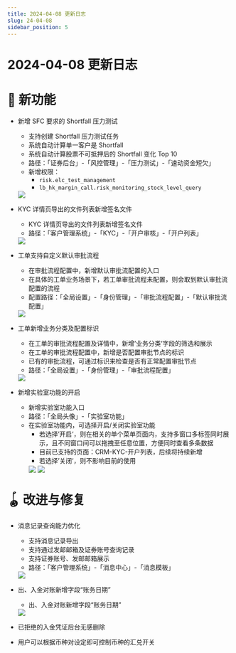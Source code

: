 ```yaml
---
title: 2024-04-08 更新日志
slug: 24-04-08
sidebar_position: 5
---
```



# 2024-04-08 更新日志

# 🎉 新功能

- 新增 SFC 要求的 Shortfall 压力测试
    - 支持创建 Shortfall 压力测试任务
    - 系统自动计算单一客户是 Shortfall
    - 系统自动计算股票不可抵押后的 Shortfall 变化 Top 10
    - 路径：「证券后台」-「风控管理」-「压力测试」-「速动资金短欠」
    - 新增权限：
        - `risk.elc_test_management`
        - `lb_hk_margin_call.risk_monitoring_stock_level_query`
    <img src="/assets/O8d6biA5aovDjCxIQePcgCN8n5c.png" src-width="3740" src-height="1438" align="center"/>

- KYC 详情页导出的文件列表新增签名文件
    - KYC 详情页导出的文件列表新增签名文件
    - 路径：「客户管理系统」-「KYC」-「开户审核」-「开户列表」
    <img src="/assets/TY93bHsAlogu8jxM6Suc3AXynqc.png" src-width="2460" src-height="1090" align="center"/>

- 工单支持自定义默认审批流程
    - 在审批流程配置中，新增默认审批流配置的入口
    - 在具体的工单业务场景下，若工单审批流程未配置，则会取到默认审批流配置的流程
    - 配置路径：「全局设置」-「身份管理」-「审批流程配置」-「默认审批流配置」
    <img src="/assets/ZqhBbdO5roHtaLxmTd1cSDDpnrP.png" src-width="2462" src-height="732" align="center"/>

- 工单新增业务分类及配置标识
    - 在工单的审批流程配置及详情中，新增’业务分类‘字段的筛选和展示
    - 在工单的审批流程配置中，新增是否配置审批节点的标识
    - 已有的审批流程，可通过标识来检查是否有正常配置审批节点
    - 路径：「全局设置」-「身份管理」-「审批流程配置」
    <img src="/assets/GRGsbTe45o1OIox9K1PclzOOnEb.png" src-width="2540" src-height="919" align="center"/>

- 新增实验室功能的开启
    - 新增实验室功能入口
    - 路径：「全局头像」-「实验室功能」
    - 在实验室功能内，可选择开启/关闭实验室功能
        - 若选择’开启‘，则在相关的单个菜单页面内，支持多窗口多标签同时展示，且不同窗口间可以拖拽至任意位置，方便同时查看多条数据
        - 目前已支持的页面：CRM-KYC-开户列表，后续将持续新增
        - 若选择’关闭‘，则不影响目前的使用
        <img src="/assets/GrPsbumgtoieVYxckpycV9MKnBe.png" src-width="2468" src-height="1010" align="center"/>
        <img src="/assets/YBjpbqNUCokxw3xpIIkcQRWHnPo.png" src-width="2834" src-height="845" align="center"/>

# 🪀 改进与修复

- 消息记录查询能力优化
    - 支持消息记录导出
    - 支持通过发邮邮箱及证券账号查询记录
    - 支持证券账号、发邮邮箱展示
    - 路径：「客户管理系统」-「消息中心」-「消息模板」
    <img src="/assets/He7hbtZqIoATc0xtD6mczRzWnqb.png" src-width="3178" src-height="784" align="center"/>

- 出、入金对账新增字段“账务日期”
    - 出、入金对账新增字段“账务日期”
    <img src="/assets/Bre5bavteofJ14xJ7sIcnLjXnFe.png" src-width="2794" src-height="946" align="center"/>

- 已拒绝的入金凭证后台无感删除
- 用户可以根据币种对设定即可控制币种的汇兑开关

